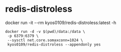 # redis-distroless

docker run -it --rm kyos0109/redis-distroless:latest -h

```
docker run -d -v $(pwd)/data:/data \
 -p 6379:6379 \
 --sysctl net.core.somaxconn=1024 \
 kyos0109/redis-distroless --appendonly yes
```
